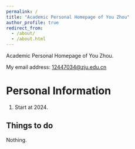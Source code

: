```yaml
---
permalink: /
title: "Academic Personal Homepage of You Zhou"
author_profile: true
redirect_from: 
  - /about/
  - /about.html
---
```


Academic Personal Homepage of You Zhou. 

My email address: 12447034@zju.edu.cn


Personal Information
======
1. Start at 2024.

Things to do
------
Nothing.

